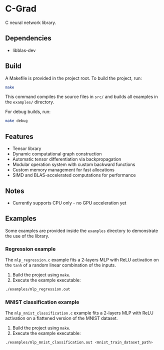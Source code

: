 # C-Grad
C neural network library.

## Dependencies
- libblas-dev

## Build 

A Makefile is provided in the project root. To build the project, run:

```bash
make
```

This command compiles the source files in `src/` and builds all examples in the `examples/` directory.

For debug builds, run:

```bash
make debug
```

## Features
- Tensor library
- Dynamic computational graph construction
- Automatic tensor differentiation via backpropagation
- Modular operation system with custom backward functions
- Custom memory management for fast allocations
- SIMD and BLAS-accelerated computations for performance

## Notes
- Currently supports CPU only - no GPU acceleration yet

## Examples

Some examples are provided inside the `examples` directory to demonstrate the use of the library.

### Regression example
The `mlp_regression.c` example fits a 2-layers MLP with ReLU activation on the `tanh` of a random linear combination of the inputs.

1. Build the project using `make`.
2. Execute the example executable:

```bash
./examples/mlp_regression.out
```

### MNIST classification example
The `mlp_mnist_classification.c` example fits a 2-layers MLP with ReLU activation on a flattened version of the MNIST dataset.

1. Build the project using `make`.
2. Execute the example executable:

```bash
./examples/mlp_mnist_classification.out <mnist_train_dataset_path>
```
